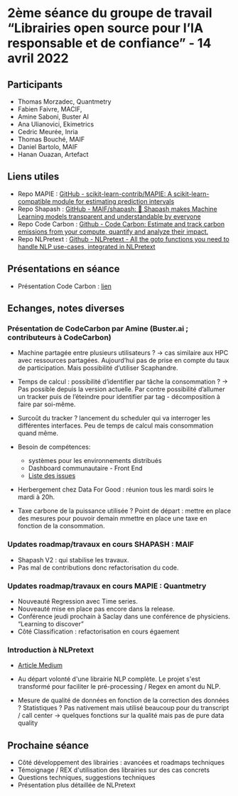# 2ème séance du groupe de travail “Librairies open source pour l’IA responsable et de confiance” - 14 avril 2022

## Participants

- Thomas Morzadec, Quantmetry
- Fabien Faivre, MACIF,
- Amine Saboni,  Buster AI
- Ana Ulianovici, Ekimetrics
- Cedric Meurée, Inria
- Thomas Bouché, MAIF
- Daniel Bartolo, MAIF
- Hanan Ouazan, Artefact

## Liens utiles

- Repo MAPIE : [GitHub - scikit-learn-contrib/MAPIE: A scikit-learn-compatible module for estimating prediction intervals](https://github.com/scikit-learn-contrib/MAPIE)
- Repo Shapash : [GitHub - MAIF/shapash: 🔅 Shapash makes Machine Learning models transparent and understandable by everyone](https://github.com/MAIF/shapash)
- Repo Code Carbon : [Github - Code Carbon: Estimate and track carbon emissions from your compute, quantify and analyze their impact.](https://github.com/mlco2/codecarbon)
- Repo NLPretext : [Github - NLPretext - All the goto functions you need to handle NLP use-cases, integrated in NLPretext](https://github.com/artefactory/NLPretext)

## Présentations en séance

- Présentation Code Carbon : [lien](../assets/Code-carbon.pdf)

## Echanges, notes diverses

### Présentation de CodeCarbon par Amine (Buster.ai ; contributeurs à CodeCarbon)

- Machine partagée entre plusieurs utilisateurs ? → cas similaire aux HPC avec ressources partagées. Aujourd’hui pas de prise en compte du taux de participation. Mais possibilité d’utiliser Scaphandre.

- Temps de calcul : possibilité d’identifier par tâche la consommation ? → Pas possible depuis la version actuelle. Par contre possibilité d’allumer un tracker puis de l’éteindre pour identifier par tag - décomposition à faire par soi-même.

- Surcoût du tracker ? lancement du scheduler qui va interroger les différentes interfaces. Peu de temps de calcul mais consommation quand même.

- Besoin de compétences:
  - systèmes pour les environnements distribués
  - Dashboard communautaire - Front End
  - [Liste des issues](https://github.com/mlco2/codecarbon/issues)

- Herbergement chez Data For Good : réunion tous les mardi soirs le mardi à 20h.

- Taxe carbone de la puissance utilisée ? Point de départ : mettre en place des mesures pour pouvoir demain mmettre en place une taxe en fonction de la consommation.

### Updates roadmap/travaux en cours SHAPASH : MAIF

- Shapash V2 : qui stabilise les travaux.
- Pas mal de contributions donc refactorisation du code.

### Updates roadmap/travaux en cours MAPIE : Quantmetry

- Nouveauté Regression avec Time series.
- Nouveauté mise en place pas encore dans la release.
- Conférence jeudi prochain à Saclay dans une conférence de physiciens. “Learning to discover”
- Côté Classification : refactorisation en cours égaement

### Introduction à NLPretext

- [Article Medium](https://medium.com/artefact-engineering-and-data-science/introducing-nlpretext-a8bb7c03df89)

- Au départ volonté d'une librairie NLP complète. Le projet s'est transformé pour faciliter le pré-processing / Regex en amont du NLP.

- Mesure de qualité de données en fonction de la correction des données ? Statistiques ?
Pas nativement mais utilisé beaucoup pour du transcript / call center → quelques fonctions sur la qualité mais pas de pure data quality

## Prochaine séance

- Côté développement des librairies : avancées et roadmaps techniques
- Témoignage / REX d'utilisation des librairies sur des cas concrets
- Questions techniques, suggestions techniques
- Présentation plus détaillée de NLPretext
